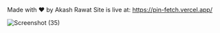 Made with ❤️ by Akash Rawat
Site is live at: https://pin-fetch.vercel.app/


![Screenshot (35)](https://github.com/barcode007/pin_fetch/assets/85763275/b9e1da55-529c-4dda-911e-6a7a0b48ee1f)
